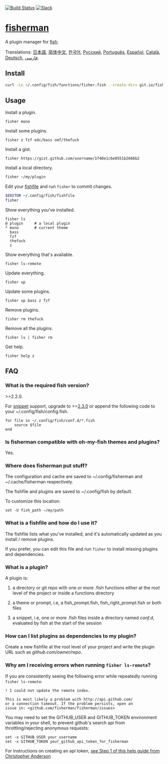 [slack-link]: https://fisherman-wharf.herokuapp.com
[slack-badge]: https://fisherman-wharf.herokuapp.com/badge.svg
[travis-link]: https://travis-ci.org/fisherman/fisherman
[travis-badge]: https://img.shields.io/travis/fisherman/fisherman.svg

[fish]: https://fish.sh
[fisherman]: http://fisherman.sh

[日本語]: https://github.com/fisherman/fisherman/wiki/%E6%97%A5%E6%9C%AC%E8%AA%9E
[简体中文]: https://github.com/fisherman/fisherman/wiki/%E7%AE%80%E4%BD%93%E4%B8%AD%E6%96%87
[한국어]: https://github.com/fisherman/fisherman/wiki/%ED%95%9C%EA%B5%AD%EC%96%B4
[Русский]: https://github.com/fisherman/fisherman/wiki/%D0%A0%D1%83%D1%81%D1%81%D0%BA%D0%B8%D0%B9
[Català]: https://github.com/fisherman/fisherman/wiki/Catal%C3%A0
[Português]: https://github.com/fisherman/fisherman/wiki/Portugu%C3%AAs
[Español]: https://github.com/fisherman/fisherman/wiki/Espa%C3%B1ol
[Deutsch]: https://github.com/fisherman/fisherman/wiki/Deutsch
[فارسی]: https://github.com/fisherman/fisherman/wiki/%D9%81%D8%A7%D8%B1%D8%B3%DB%8C

[![Build Status][travis-badge]][travis-link]
[![Slack][slack-badge]][slack-link]

# [fisherman]

A plugin manager for [fish].

Translations: [日本語], [简体中文], [한국어], [Русский], [Português], [Español], [Català], [Deutsch], [فارسی].

## Install

```sh
curl -Lo ~/.config/fish/functions/fisher.fish --create-dirs git.io/fisher
```

## Usage

Install a plugin.

```
fisher mono
```

Install some plugins.

```
fisher z fzf edc/bass omf/thefuck
```

Install a gist.

```
fisher https://gist.github.com/username/1f40e1c6e0551b2666b2
```

Install a local directory.

```sh
fisher ~/my/plugin
```

Edit your [fishfile](#what-is-a-fishfile-and-how-do-i-use-it) and run `fisher` to commit changes.

```sh
$EDITOR ~/.config/fish/fishfile
fisher
```

Show everything you've installed.

```ApacheConf
fisher ls
@ plugin     # a local plugin
* mono       # current theme
  bass
  fzf
  thefuck
  z
```

Show everything that's available.

```
fisher ls-remote
```

Update everything.

```
fisher up
```

Update some plugins.

```
fisher up bass z fzf
```

Remove plugins.

```
fisher rm thefuck
```

Remove all the plugins.

```
fisher ls | fisher rm
```

Get help.

```
fisher help z
```

## FAQ

### What is the required fish version?
[2.3.0]: https://github.com/fish-shell/fish-shell/releases/tag/2.3.0

\>=2.2.0.

For [snippet](#what-is-a-plugin) support, upgrade to >=[2.3.0] or append the following code to your ~/.config/fish/config.fish.

```fish
for file in ~/.config/fish/conf.d/*.fish
    source $file
end
```

### Is fisherman compatible with oh-my-fish themes and plugins?

Yes.

### Where does fisherman put stuff?

The configuration and cache are saved to ~/.config/fisherman and ~/.cache/fisherman respectively.

The fishfile and plugins are saved to ~/.config/fish by default.

To customize this location:

```fish
set -U fish_path ~/my/path
```

### What is a fishfile and how do I use it?

The fishfile lists what you've installed, and it's automatically updated as you install / remove plugins.

If you prefer, you can edit this file and run `fisher` to install missing plugins and dependencies.

### What is a plugin?

A plugin is:

1. a directory or git repo with one or more .fish functions either at the root level of the project or inside a functions directory

2. a theme or prompt, i.e, a fish_prompt.fish, fish_right_prompt.fish or both files

3. a snippet, i.e, one or more .fish files inside a directory named *conf.d*, evaluated by fish at the start of the session

### How can I list plugins as dependencies to my plugin?

Create a new fishfile at the root level of your project and write the plugin URL such as *github.com/owner/repo*.

### Why am I receiving errors when running `fisher ls-remote`?

If you are consistently seeing the following error while repeatedly running `fisher ls-remote`:

```
! I could not update the remote index.

This is most likely a problem with http://api.github.com/
or a connection timeout. If the problem persists, open an
issue in: <github.com/fisherman/fisherman/issues>
```

You may need to set the GITHUB_USER and GITHUB_TOKEN environment variables in your shell, to prevent github's search api from
throttling/rejecting anonymous requests:

```
set -x GITHUB_USER your_username
set -x GITHUB_TOKEN your_github_api_token_for_fisherman
```

For instructions on creating an api token, [see Step 1 of this help guide from Christopher Anderson](https://gist.github.com/christopheranderton/8644743#step-1---create-a-personal-access-token-for-homebrew)
